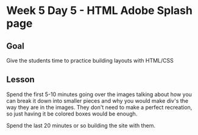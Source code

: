 # Week 5 Day 5 - HTML Adobe Splash page

## Goal

Give the students time to practice building layouts with HTML/CSS

## Lesson

Spend the first 5-10 minutes going over the images talking about how you can break it down into smaller pieces and why you would make div's the way they are in the images. They don't need to make a perfect recreation, so just having it be colored boxes would be enough.

Spend the last 20 minutes or so building the site with them.